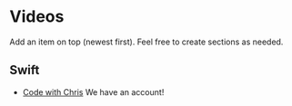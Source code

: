# Videos

Add an item on top (newest first). Feel free to create sections as needed.

## Swift
- [Code with Chris](http://codewithchris.com/) We have an account!